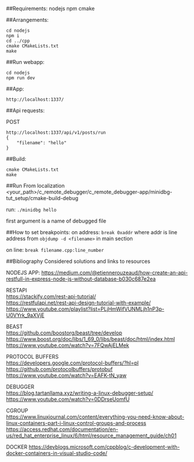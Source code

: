 ##Requirements:
nodejs
npm
cmake

##Arrangements:
```
cd nodejs
npm i
cd ../cpp
cmake CMakeLists.txt
make
```


##Run webapp:
```
cd nodejs
npm run dev
```


##App:
```
http://localhost:1337/
```

##Api requests:

POST
```
http://localhost:1337/api/v1/posts/run
{
	"filename": "hello"
}
```



##Build:

```
cmake CMakeLists.txt
make
```

##Run
From localization
<your_path>/c_remote_debugger/c_remote_debugger-app/minidbg-tut_setup/cmake-build-debug

run:
```./minidbg hello```

first argument is a name of debugged file


##How to set breakpoints:
on address:
```break 0xaddr```
where addr is line address from `objdump -d <filename>` in main section

on line:
```break filename.cpp:line_number```










##Bibliography
Considered solutions and links to resources

NODEJS APP:
https://medium.com/@etiennerouzeaud/how-create-an-api-restfull-in-express-node-js-without-database-b030c687e2ea

RESTAPI  
https://stackify.com/rest-api-tutorial/  
https://restfulapi.net/rest-api-design-tutorial-with-example/  
https://www.youtube.com/playlist?list=PLjHmWifVUNMLjh1nP3p-U0VYrk_9aXVjE  

BEAST  
https://github.com/boostorg/beast/tree/develop  
https://www.boost.org/doc/libs/1_69_0/libs/beast/doc/html/index.html  
https://www.youtube.com/watch?v=7FQwAjELMek  

PROTOCOL BUFFERS  
https://developers.google.com/protocol-buffers/?hl=pl  
https://github.com/protocolbuffers/protobuf  
https://www.youtube.com/watch?v=EAFK-tN_yaw  

DEBUGGER  
https://blog.tartanllama.xyz/writing-a-linux-debugger-setup/  
https://www.youtube.com/watch?v=0DDrseUomfU  

CGROUP  
https://www.linuxjournal.com/content/everything-you-need-know-about-linux-containers-part-i-linux-control-groups-and-process  
https://access.redhat.com/documentation/en-us/red_hat_enterprise_linux/6/html/resource_management_guide/ch01  

DOCKER
https://devblogs.microsoft.com/cppblog/c-development-with-docker-containers-in-visual-studio-code/
